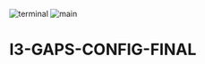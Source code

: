 ![terminal](https://user-images.githubusercontent.com/67472444/130969638-a022943e-f3e2-4ac0-af31-d0eedd356b9e.png)
![main](https://user-images.githubusercontent.com/67472444/130969639-b118c2ed-7454-47d9-a694-f8ea493add3f.png)
# I3-GAPS-CONFIG-FINAL

